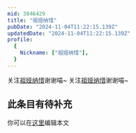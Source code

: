 ```yaml
---
mid: 3046429
title: "祖娅纳惜"
pubDate: "2024-11-04T11:22:15.139Z"
updatedDate: "2024-11-04T11:22:15.139Z"
profile:
  {
    Nickname: ["祖娅纳惜"],
  }
---
```


关注[祖娅纳惜](https://space.bilibili.com/3046429)谢谢喵~ 关注[祖娅纳惜](https://space.bilibili.com/3046429)谢谢喵~

## 此条目有待补充
你可以在[这里](https://github.com/Yuhanawa/VTuber.ICU-Content/edit/master/v/祖娅纳惜/index.md)编辑本文
